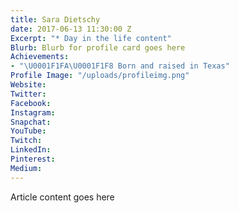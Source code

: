 ```yaml
---
title: Sara Dietschy
date: 2017-06-13 11:30:00 Z
Excerpt: "* Day in the life content"
Blurb: Blurb for profile card goes here
Achievements:
- "\U0001F1FA\U0001F1F8 Born and raised in Texas"
Profile Image: "/uploads/profileimg.png"
Website: 
Twitter: 
Facebook: 
Instagram: 
Snapchat: 
YouTube: 
Twitch: 
LinkedIn: 
Pinterest: 
Medium: 
---
```


Article content goes here